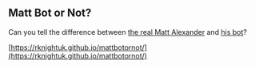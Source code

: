 ## Matt Bot or Not?

Can you tell the difference between [the real Matt Alexander](https://twitter.com/mattalexand) and [his bot](https://twitter.com/mattalexandbook)?

[https://rknightuk.github.io/mattbotornot/](https://rknightuk.github.io/mattbotornot/)
